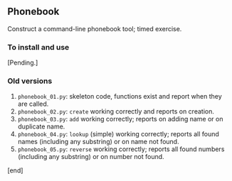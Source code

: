 ## Phonebook

Construct a command-line phonebook tool; timed exercise.

### To install and use

[Pending.]

### Old versions

 1. `phonebook_01.py`: skeleton code, functions exist and report when they are called.
 1. `phonebook_02.py`: `create` working correctly and reports on creation.
 1. `phonebook_03.py`: `add` working correctly; reports on adding name or on duplicate name.
 1. `phonebook_04.py`: `lookup` (simple) working correctly; reports all found names (including any substring) or on name not found.
 1. `phonebook_05.py`: `reverse` working correctly; reports all found numbers (including any substring) or on number not found.

[end]
